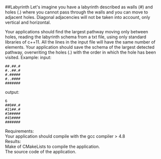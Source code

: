 ##Labyrinth
Let's imagine you have a labyrinth described as walls (#) and holes (.) where you cannot pass through the walls and you can move to adjacent holes. Diagonal adjacencies will not be taken into account, only vertical and horizontal.

Your applications should find the largest pathway moving only between holes, reading the labyrinth schema from a txt file, using only standard libraries of c++11. All the lines in the input file will have the same number of elements. Your application should save the schema of the largest detected pathway, overwriting the holes (.) with the order in which the hole has been visited.
Example:
input:
```
##.##.#
#..##.#
#.#####
#..####
#######
```
output:
```
6
##0##.#
#21##.#
#3#####
#45####
#######
```
Requirements:\
Your application should compile with the gcc compiler > 4.8 \
Results:\
Make of CMakeLists to compile the application.\
The source code of the application.
